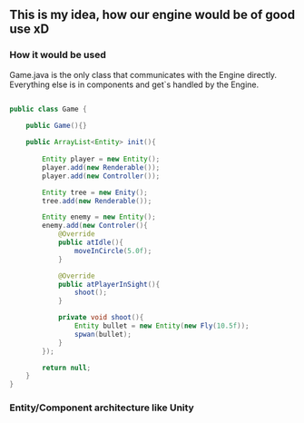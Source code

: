 ## This is my idea, how our engine would be of good use xD

### How it would be used
Game.java is the only class that communicates with the Engine directly. <br>
Everything else is in components and get`s handled by the Engine.

```java

public class Game {
	
	public Game(){}

	public ArrayList<Entity> init(){
		
		Entity player = new Entity();
		player.add(new Renderable());
		player.add(new Controller());

		Entity tree = new Enity();
		tree.add(new Renderable());

		Entity enemy = new Entity();
		enemy.add(new Controler(){
			@Override
			public atIdle(){
				moveInCircle(5.0f);
			}

			@Override
			public atPlayerInSight(){
				shoot();
			}

			private void shoot(){
				Entity bullet = new Entity(new Fly(10.5f));
				spwan(bullet);
			}
		});

		return null;
	}
}

```


### Entity/Component architecture like Unity


